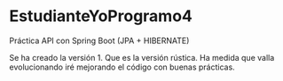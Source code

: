 # EstudianteYoProgramo4
 Práctica API con Spring Boot (JPA + HIBERNATE)

 Se ha creado la versión 1. Que es la versión rústica.
 Ha medida que valla evolucionando iré mejorando el código con buenas prácticas.
